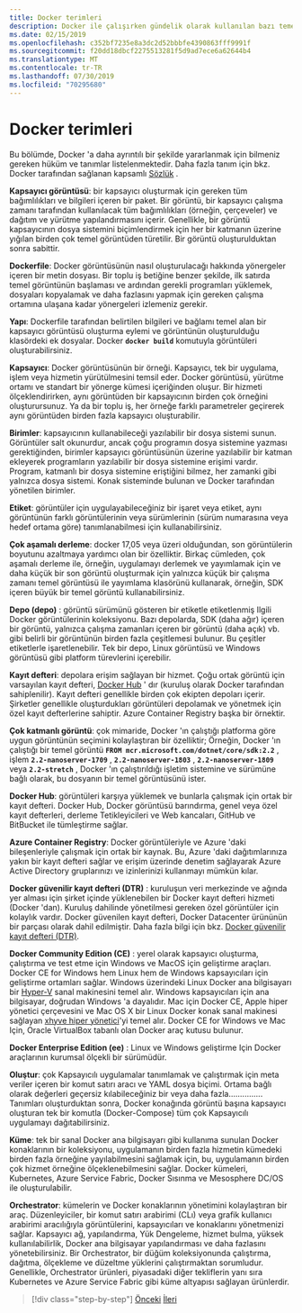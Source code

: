 ```yaml
---
title: Docker terimleri
description: Docker ile çalışırken gündelik olarak kullanılan bazı temel terminolojiyi öğrenin.
ms.date: 02/15/2019
ms.openlocfilehash: c352bf7235e8a3dc2d52bbbfe4390863fff9991f
ms.sourcegitcommit: f20dd18dbcf2275513281f5d9ad7ece6a62644b4
ms.translationtype: MT
ms.contentlocale: tr-TR
ms.lasthandoff: 07/30/2019
ms.locfileid: "70295680"
---
```

# <a name="docker-terminology"></a>Docker terimleri

Bu bölümde, Docker 'a daha ayrıntılı bir şekilde yararlanmak için bilmeniz gereken hüküm ve tanımlar listelenmektedir. Daha fazla tanım için bkz. Docker tarafından sağlanan kapsamlı [Sözlük](https://docs.docker.com/glossary/) .

**Kapsayıcı görüntüsü**: bir kapsayıcı oluşturmak için gereken tüm bağımlılıkları ve bilgileri içeren bir paket. Bir görüntü, bir kapsayıcı çalışma zamanı tarafından kullanılacak tüm bağımlılıkları (örneğin, çerçeveler) ve dağıtım ve yürütme yapılandırmasını içerir. Genellikle, bir görüntü kapsayıcının dosya sistemini biçimlendirmek için her bir katmanın üzerine yığılan birden çok temel görüntüden türetilir. Bir görüntü oluşturulduktan sonra sabittir.

**Dockerfile**: Docker görüntüsünün nasıl oluşturulacağı hakkında yönergeler içeren bir metin dosyası. Bir toplu iş betiğine benzer şekilde, ilk satırda temel görüntünün başlaması ve ardından gerekli programları yüklemek, dosyaları kopyalamak ve daha fazlasını yapmak için gereken çalışma ortamına ulaşana kadar yönergeleri izlemeniz gerekir.

**Yapı**: Dockerfile tarafından belirtilen bilgileri ve bağlamı temel alan bir kapsayıcı görüntüsü oluşturma eylemi ve görüntünün oluşturulduğu klasördeki ek dosyalar. Docker **`docker build`** komutuyla görüntüleri oluşturabilirsiniz.

**Kapsayıcı**: Docker görüntüsünün bir örneği. Kapsayıcı, tek bir uygulama, işlem veya hizmetin yürütülmesini temsil eder. Docker görüntüsü, yürütme ortamı ve standart bir yönerge kümesi içeriğinden oluşur. Bir hizmeti ölçeklendirirken, aynı görüntüden bir kapsayıcının birden çok örneğini oluşturursunuz. Ya da bir toplu iş, her örneğe farklı parametreler geçirerek aynı görüntüden birden fazla kapsayıcı oluşturabilir.

**Birimler**: kapsayıcının kullanabileceği yazılabilir bir dosya sistemi sunun. Görüntüler salt okunurdur, ancak çoğu programın dosya sistemine yazması gerektiğinden, birimler kapsayıcı görüntüsünün üzerine yazılabilir bir katman ekleyerek programların yazılabilir bir dosya sistemine erişimi vardır. Program, katmanlı bir dosya sistemine eriştiğini bilmez, her zamanki gibi yalnızca dosya sistemi. Konak sisteminde bulunan ve Docker tarafından yönetilen birimler.

**Etiket**: görüntüler için uygulayabileceğiniz bir işaret veya etiket, aynı görüntünün farklı görüntülerinin veya sürümlerinin (sürüm numarasına veya hedef ortama göre) tanımlanabilmesi için kullanabilirsiniz.

**Çok aşamalı derleme**: docker 17,05 veya üzeri olduğundan, son görüntülerin boyutunu azaltmaya yardımcı olan bir özelliktir. Birkaç cümleden, çok aşamalı derleme ile, örneğin, uygulamayı derlemek ve yayımlamak için ve daha küçük bir son görüntü oluşturmak için yalnızca küçük bir çalışma zamanı temel görüntüsü ile yayımlama klasörünü kullanarak, örneğin, SDK içeren büyük bir temel görüntü kullanabilirsiniz.

**Depo (depo)** : görüntü sürümünü gösteren bir etiketle etiketlenmiş Ilgili Docker görüntülerinin koleksiyonu. Bazı depolarda, SDK (daha ağır) içeren bir görüntü, yalnızca çalışma zamanları içeren bir görüntü (daha açık) vb. gibi belirli bir görüntünün birden fazla çeşitlemesi bulunur. Bu çeşitler etiketlerle işaretlenebilir. Tek bir depo, Linux görüntüsü ve Windows görüntüsü gibi platform türevlerini içerebilir.

**Kayıt defteri**: depolara erişim sağlayan bir hizmet. Çoğu ortak görüntü için varsayılan kayıt defteri, [Docker Hub](https://hub.docker.com/) ' dır (kuruluş olarak Docker tarafından sahiplenilir). Kayıt defteri genellikle birden çok ekipten depoları içerir. Şirketler genellikle oluşturdukları görüntüleri depolamak ve yönetmek için özel kayıt defterlerine sahiptir. Azure Container Registry başka bir örnektir.

**Çok katmanlı görüntü**: çok mimaride, Docker 'ın çalıştığı platforma göre uygun görüntünün seçimini kolaylaştıran bir özelliktir; Örneğin, Docker 'ın çalıştığı bir temel görüntü **`FROM mcr.microsoft.com/dotnet/core/sdk:2.2`** , işlem **`2.2-nanoserver-1709`** , **`2.2-nanoserver-1803`** , **`2.2-nanoserver-1809`** veya **`2.2-stretch`** , Docker 'ın çalıştırıldığı işletim sistemine ve sürümüne bağlı olarak, bu dosyanın bir temel görüntüsünü ister.

**Docker Hub**: görüntüleri karşıya yüklemek ve bunlarla çalışmak için ortak bir kayıt defteri. Docker Hub, Docker görüntüsü barındırma, genel veya özel kayıt defterleri, derleme Tetikleyicileri ve Web kancaları, GitHub ve BitBucket ile tümleştirme sağlar.

**Azure Container Registry**: Docker görüntüleriyle ve Azure 'daki bileşenleriyle çalışmak için ortak bir kaynak. Bu, Azure 'daki dağıtımlarınıza yakın bir kayıt defteri sağlar ve erişim üzerinde denetim sağlayarak Azure Active Directory gruplarınızı ve izinlerinizi kullanmayı mümkün kılar.

**Docker güvenilir kayıt defteri (DTR)** : kuruluşun veri merkezinde ve ağında yer alması için şirket içinde yüklenebilen bir Docker kayıt defteri hizmeti (Docker 'dan). Kuruluş dahilinde yönetilmesi gereken özel görüntüler için kolaylık vardır. Docker güvenilen kayıt defteri, Docker Datacenter ürününün bir parçası olarak dahil edilmiştir. Daha fazla bilgi için bkz. [Docker güvenilir kayıt defteri (DTR)](https://docs.docker.com/docker-trusted-registry/overview/).

**Docker Community Edition (CE)** : yerel olarak kapsayıcı oluşturma, çalıştırma ve test etme için Windows ve MacOS için geliştirme araçları. Docker CE for Windows hem Linux hem de Windows kapsayıcıları için geliştirme ortamları sağlar. Windows üzerindeki Linux Docker ana bilgisayarı bir [Hyper-V](https://www.microsoft.com/cloud-platform/server-virtualization) sanal makinesini temel alır. Windows kapsayıcıları için ana bilgisayar, doğrudan Windows 'a dayalıdır. Mac için Docker CE, Apple hiper yönetici çerçevesini ve Mac OS X bir Linux Docker konak sanal makinesi sağlayan [xhyve hiper yönetici](https://github.com/mist64/xhyve)'yi temel alır. Docker CE for Windows ve Mac Için, Oracle VirtualBox tabanlı olan Docker araç kutusu bulunur.

**Docker Enterprise Edition (ee)** : Linux ve Windows geliştirme Için Docker araçlarının kurumsal ölçekli bir sürümüdür.

**Oluştur**: çok Kapsayıcılı uygulamalar tanımlamak ve çalıştırmak için meta veriler içeren bir komut satırı aracı ve YAML dosya biçimi. Ortama bağlı olarak değerleri geçersiz kılabileceğiniz bir veya daha fazla............... Tanımları oluşturduktan sonra, Docker konağında görüntü başına kapsayıcı oluşturan tek bir komutla (Docker-Compose) tüm çok Kapsayıcılı uygulamayı dağıtabilirsiniz.

**Küme**: tek bir sanal Docker ana bilgisayarı gibi kullanıma sunulan Docker konaklarının bir koleksiyonu, uygulamanın birden fazla hizmetin kümedeki birden fazla örneğine yayılabilmesini sağlamak için, bu, uygulamanın birden çok hizmet örneğine ölçeklenebilmesini sağlar. Docker kümeleri, Kubernetes, Azure Service Fabric, Docker Sısınma ve Mesosphere DC/OS ile oluşturulabilir.

**Orchestrator**: kümelerin ve Docker konaklarının yönetimini kolaylaştıran bir araç. Düzenleyiciler, bir komut satırı arabirimi (CLı) veya grafik kullanıcı arabirimi aracılığıyla görüntülerini, kapsayıcıları ve konaklarını yönetmenizi sağlar. Kapsayıcı ağ, yapılandırma, Yük Dengeleme, hizmet bulma, yüksek kullanılabilirlik, Docker ana bilgisayar yapılandırması ve daha fazlasını yönetebilirsiniz. Bir Orchestrator, bir düğüm koleksiyonunda çalıştırma, dağıtma, ölçekleme ve düzeltme yüklerini çalıştırmaktan sorumludur. Genellikle, Orchestrator ürünleri, piyasadaki diğer tekliflerin yanı sıra Kubernetes ve Azure Service Fabric gibi küme altyapısı sağlayan ürünlerdir.

>[!div class="step-by-step"]
>[Önceki](what-is-docker.md)
>[İleri](docker-containers-images-and-registries.md)
